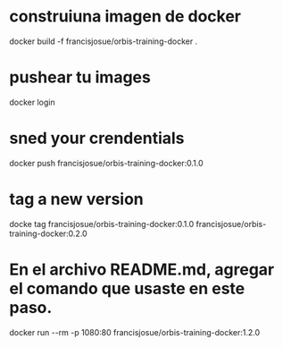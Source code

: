# construiuna imagen de docker

docker build -f francisjosue/orbis-training-docker .
# pushear tu images
docker login
# sned your crendentials
docker push francisjosue/orbis-training-docker:0.1.0
# tag a new version 
docke tag francisjosue/orbis-training-docker:0.1.0 francisjosue/orbis-training-docker:0.2.0
# En el archivo README.md, agregar el comando que usaste en este paso.
docker run --rm -p 1080:80 francisjosue/orbis-training-docker:1.2.0
